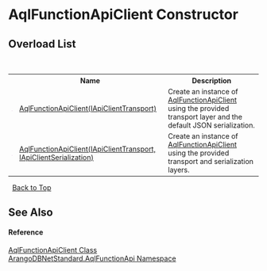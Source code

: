 # AqlFunctionApiClient Constructor 
 


## Overload List
&nbsp;<table><tr><th></th><th>Name</th><th>Description</th></tr><tr><td>![Public method](media/pubmethod.gif "Public method")</td><td><a href="8f4ce890-f9c5-7a45-beaf-8cd19504f042">AqlFunctionApiClient(IApiClientTransport)</a></td><td>
Create an instance of <a href="93a70d3e-43eb-c1f0-6613-b8427d240577">AqlFunctionApiClient</a> using the provided transport layer and the default JSON serialization.</td></tr><tr><td>![Public method](media/pubmethod.gif "Public method")</td><td><a href="89e67342-e660-4eca-5167-5532434ca047">AqlFunctionApiClient(IApiClientTransport, IApiClientSerialization)</a></td><td>
Create an instance of <a href="93a70d3e-43eb-c1f0-6613-b8427d240577">AqlFunctionApiClient</a> using the provided transport and serialization layers.</td></tr></table>&nbsp;
<a href="#aqlfunctionapiclient-constructor">Back to Top</a>

## See Also


#### Reference
<a href="93a70d3e-43eb-c1f0-6613-b8427d240577">AqlFunctionApiClient Class</a><br /><a href="9e7a61c2-48d3-6f6b-39e9-eee0bd305b09">ArangoDBNetStandard.AqlFunctionApi Namespace</a><br />